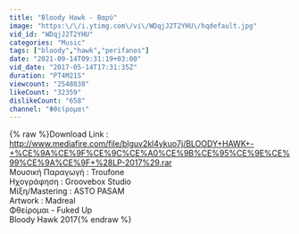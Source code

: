 ```yaml
---
title: "Bloody Hawk - Βαρύ"
image: "https:\/\/i.ytimg.com\/vi\/WDqjJ2T2YHU\/hqdefault.jpg"
vid_id: "WDqjJ2T2YHU"
categories: "Music"
tags: ["bloody","hawk","perifanos"]
date: "2021-09-14T09:31:19+03:00"
vid_date: "2017-05-14T17:31:35Z"
duration: "PT4M21S"
viewcount: "2548838"
likeCount: "32359"
dislikeCount: "658"
channel: "Φθείρομαι"
---
```

{% raw %}Download Link : <a rel="nofollow" target="blank" href="http://www.mediafire.com/file/blguv2kl4ykuo7j/BLOODY+HAWK+-+%CE%9A%CE%9F%CE%9C%CE%A0%CE%9B%CE%95%CE%9E%CE%99%CE%9A%CE%9F+%28LP-2017%29.rar">http://www.mediafire.com/file/blguv2kl4ykuo7j/BLOODY+HAWK+-+%CE%9A%CE%9F%CE%9C%CE%A0%CE%9B%CE%95%CE%9E%CE%99%CE%9A%CE%9F+%28LP-2017%29.rar</a><br />Μουσική Παραγωγή : Troufone <br />Ηχογράφηση : Groovebox Studio<br />Μίξη/Mastering : ASTO PASAM<br />Artwork : Madreal<br />Φθείρομαι - Fuked Up<br />Bloody Hawk 2017{% endraw %}

